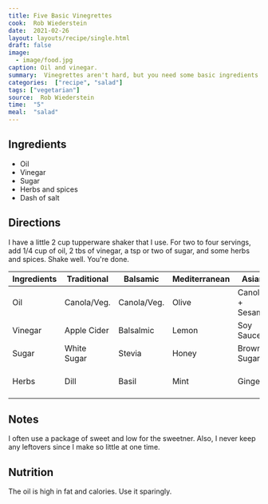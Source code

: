 ```yaml
---
title: Five Basic Vinegrettes
cook:  Rob Wiederstein
date:  2021-02-26
layout: layouts/recipe/single.html
draft: false
image:
  - image/food.jpg
caption: Oil and vinegar.
summary:  Vinegrettes aren't hard, but you need some basic ingredients and a little imagination to get started.  This post lists a few of my backups for salads.
categories:  ["recipe", "salad"]
tags: ["vegetarian"]
source:  Rob Wiederstein
time:  "5"
meal:  "salad"
---
```


## Ingredients
- Oil
- Vinegar
- Sugar
- Herbs and spices
- Dash of salt

## Directions

I have a little 2 cup tupperware shaker that I use.  For two to four servings, add 1/4 cup of oil, 2 tbs of vinegar, a tsp or two of sugar, and some herbs and spices.  Shake well.  You're done.


| Ingredients |  Traditional | Balsamic | Mediterranean  | Asian |  Dijon
| ------------|  ------------| -------- | ---------------| ------| ------|
| Oil   |  Canola/Veg. | Canola/Veg.  |  Olive  | Canola + Sesame  | Canola/Veg. |
|Vinegar    | Apple Cider  |  Balsalmic |  Lemon  | Soy Sauce  | Balsalmic |
|Sugar   |  White Sugar |  Stevia |  Honey |  Brown Sugar | Brown Sugar |
|Herbs   | Dill  |  Basil | Mint   | Ginger  | Dijon mustard + garlic |

## Notes

I often use a package of sweet and low for the sweetner.  Also, I never keep any leftovers since I make so little at one time.

## Nutrition

The oil is high in fat and calories.  Use it sparingly.

